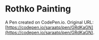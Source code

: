 # Rothko Painting

A Pen created on CodePen.io. Original URL: [https://codepen.io/saraatq/pen/GRdKaGN](https://codepen.io/saraatq/pen/GRdKaGN).

